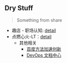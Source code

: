 Dry Stuff
---------

> Something from share

* 趣店 - 职场认知: [detail](./stuffs/趣店-职场认知.png)
* 点燃心火-LT：[detail](./stuffs/点燃心火-LT.pptx)
    * 其他相关
        * [百度方法加速创新](http://bit.baidu.com/course/detail/id/31/column/1.html)
        * [DevOps 文档中心](https://docs.devopshub.cn/home)

